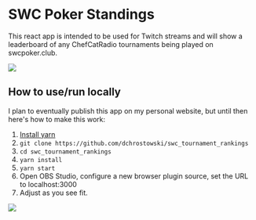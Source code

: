 # SWC Poker Standings

This react app is intended to be used for Twitch streams and will show a leaderboard of any ChefCatRadio tournaments being played on swcpoker.club.

<img src="https://raw.githubusercontent.com/dchrostowski/swc_tournament_rankings/master/widget_demo.png"/>

## How to use/run locally

I plan to eventually publish this app on my personal website, but until then here's how to make this work:

1. [Install yarn](https://classic.yarnpkg.com/en/docs/install)
2. `git clone https://github.com/dchrostowski/swc_tournament_rankings`
3. `cd swc_tournament_rankings`
4. `yarn install`
5. `yarn start`
6. Open OBS Studio, configure a new browser plugin source, set the URL to localhost:3000
7. Adjust as you see fit.

<img src="https://raw.githubusercontent.com/dchrostowski/swc_tournament_rankings/master/example_obs.png"/>


